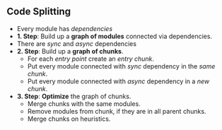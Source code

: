 ## Code Splitting

* Every module has *dependencies*
* **1. Step**: Build up a **graph of modules** connected via dependencies.
* There are *sync* and *async* dependencies
* **2. Step**: Build up a **graph of chunks**.
  * For each *entry point* create an *entry chunk*.
  * Put every module connected with *sync* dependency in the *same chunk*.
  * Put every module connected with *async* dependency in a *new chunk*.
* **3. Step**: **Optimize** the graph of chunks.
  * Merge chunks with the same modules.
  * Remove modules from chunk, if they are in all parent chunks.
  * Merge chunks on heuristics.